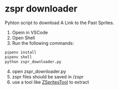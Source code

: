 # zspr downloader
 Pyhton script to download A Link to the Past Sprites.

1. Opein in VSCode
2. Open Shell
3. Run the following commands:

 ```python
pipenv install
pipenv shell
python zspr_downloader.py
 ```
4. open zspr_downloader.py
5. zspr files should be saved in /zspr
6. use a tool like [ZSpritesTool](https://github.com/sosuke3/ZSpriteTools) to extract